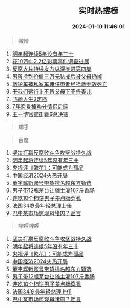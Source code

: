 <div align="center"><h2>实时热搜榜</h2><h4>2024-01-10 11:46:01</h4></div>

> 微博  

1. [明年起连续5年没有年三十](https://s.weibo.com/weibo?q=%23%E6%98%8E%E5%B9%B4%E8%B5%B7%E8%BF%9E%E7%BB%AD5%E5%B9%B4%E6%B2%A1%E6%9C%89%E5%B9%B4%E4%B8%89%E5%8D%81%23&t=31&band_rank=1&Refer=top)<br />
2. [花10万中2.2亿彩票事件调查进展](https://s.weibo.com/weibo?q=%23%E8%8A%B110%E4%B8%87%E4%B8%AD2.2%E4%BA%BF%E5%BD%A9%E7%A5%A8%E4%BA%8B%E4%BB%B6%E8%B0%83%E6%9F%A5%E8%BF%9B%E5%B1%95%23&t=31&band_rank=2&Refer=top)<br />
3. [反腐大片持续发力纵深推进第四集](https://s.weibo.com/weibo?q=%23%E5%8F%8D%E8%85%90%E5%A4%A7%E7%89%87%E6%8C%81%E7%BB%AD%E5%8F%91%E5%8A%9B%E7%BA%B5%E6%B7%B1%E6%8E%A8%E8%BF%9B%E7%AC%AC%E5%9B%9B%E9%9B%86%23&t=31&band_rank=3&Refer=top)<br />
4. [男孩捡到价值三万元钻戒后被父母扔掉](https://s.weibo.com/weibo?q=%23%E7%94%B7%E5%AD%A9%E6%8D%A1%E5%88%B0%E4%BB%B7%E5%80%BC%E4%B8%89%E4%B8%87%E5%85%83%E9%92%BB%E6%88%92%E5%90%8E%E8%A2%AB%E7%88%B6%E6%AF%8D%E6%89%94%E6%8E%89%23&t=31&band_rank=4&Refer=top)<br />
5. [救护车被私家车堵住患者经抢救无效死亡](https://s.weibo.com/weibo?q=%23%E6%95%91%E6%8A%A4%E8%BD%A6%E8%A2%AB%E7%A7%81%E5%AE%B6%E8%BD%A6%E5%A0%B5%E4%BD%8F%E6%82%A3%E8%80%85%E7%BB%8F%E6%8A%A2%E6%95%91%E6%97%A0%E6%95%88%E6%AD%BB%E4%BA%A1%23&t=31&band_rank=5&Refer=top)<br />
6. [干我们这行上不告父母下不告妻儿](https://s.weibo.com/weibo?q=%23%E5%B9%B2%E6%88%91%E4%BB%AC%E8%BF%99%E8%A1%8C%E4%B8%8A%E4%B8%8D%E5%91%8A%E7%88%B6%E6%AF%8D%E4%B8%8B%E4%B8%8D%E5%91%8A%E5%A6%BB%E5%84%BF%23&t=31&band_rank=6&Refer=top)<br />
7. [飞驰人生2定档](https://s.weibo.com/weibo?q=%23%E9%A3%9E%E9%A9%B0%E4%BA%BA%E7%94%9F2%E5%AE%9A%E6%A1%A3%23&t=31&band_rank=7&Refer=top)<br />
8. [7年恋爱被劝分情侣后续](https://s.weibo.com/weibo?q=7%E5%B9%B4%E6%81%8B%E7%88%B1%E8%A2%AB%E5%8A%9D%E5%88%86%E6%83%85%E4%BE%A3%E5%90%8E%E7%BB%AD&t=31&band_rank=8&Refer=top)<br />
9. [王一博官宣街舞6总决赛](https://s.weibo.com/weibo?q=%23%E7%8E%8B%E4%B8%80%E5%8D%9A%E5%AE%98%E5%AE%A3%E8%A1%97%E8%88%9E6%E6%80%BB%E5%86%B3%E8%B5%9B%23&t=31&band_rank=9&Refer=top)<br />

> 知乎  


> 百度  

1. [坚决打赢反腐败斗争攻坚战持久战](https://www.baidu.com/s?wd=%E5%9D%9A%E5%86%B3%E6%89%93%E8%B5%A2%E5%8F%8D%E8%85%90%E8%B4%A5%E6%96%97%E4%BA%89%E6%94%BB%E5%9D%9A%E6%88%98%E6%8C%81%E4%B9%85%E6%88%98&sa=fyb_news&rsv_dl=fyb_news)<br />
2. [明年起将连续5年没有年三十](https://www.baidu.com/s?wd=%E6%98%8E%E5%B9%B4%E8%B5%B7%E5%B0%86%E8%BF%9E%E7%BB%AD5%E5%B9%B4%E6%B2%A1%E6%9C%89%E5%B9%B4%E4%B8%89%E5%8D%81&sa=fyb_news&rsv_dl=fyb_news)<br />
3. [央视评《繁花》：可能成为孤品](https://www.baidu.com/s?wd=%E5%A4%AE%E8%A7%86%E8%AF%84%E3%80%8A%E7%B9%81%E8%8A%B1%E3%80%8B%EF%BC%9A%E5%8F%AF%E8%83%BD%E6%88%90%E4%B8%BA%E5%AD%A4%E5%93%81&sa=fyb_news&rsv_dl=fyb_news)<br />
4. [中国经济2024火热开局](https://www.baidu.com/s?wd=%E4%B8%AD%E5%9B%BD%E7%BB%8F%E6%B5%8E2024%E7%81%AB%E7%83%AD%E5%BC%80%E5%B1%80&sa=fyb_news&rsv_dl=fyb_news)<br />
5. [董宇辉新账号带货排名超东方甄选](https://www.baidu.com/s?wd=%E8%91%A3%E5%AE%87%E8%BE%89%E6%96%B0%E8%B4%A6%E5%8F%B7%E5%B8%A6%E8%B4%A7%E6%8E%92%E5%90%8D%E8%B6%85%E4%B8%9C%E6%96%B9%E7%94%84%E9%80%89&sa=fyb_news&rsv_dl=fyb_news)<br />
6. [男子带12瓶茅台让摊主灌107斤香肠](https://www.baidu.com/s?wd=%E7%94%B7%E5%AD%90%E5%B8%A612%E7%93%B6%E8%8C%85%E5%8F%B0%E8%AE%A9%E6%91%8A%E4%B8%BB%E7%81%8C107%E6%96%A4%E9%A6%99%E8%82%A0&sa=fyb_news&rsv_dl=fyb_news)<br />
7. [连吃10个柿饼男子差点肠穿孔](https://www.baidu.com/s?wd=%E8%BF%9E%E5%90%8310%E4%B8%AA%E6%9F%BF%E9%A5%BC%E7%94%B7%E5%AD%90%E5%B7%AE%E7%82%B9%E8%82%A0%E7%A9%BF%E5%AD%94&sa=fyb_news&rsv_dl=fyb_news)<br />
8. [法国34岁最年轻总理上任](https://www.baidu.com/s?wd=%E6%B3%95%E5%9B%BD34%E5%B2%81%E6%9C%80%E5%B9%B4%E8%BD%BB%E6%80%BB%E7%90%86%E4%B8%8A%E4%BB%BB&sa=fyb_news&rsv_dl=fyb_news)<br />
9. [巴中某市场惊现母猪肉？谣言](https://www.baidu.com/s?wd=%E5%B7%B4%E4%B8%AD%E6%9F%90%E5%B8%82%E5%9C%BA%E6%83%8A%E7%8E%B0%E6%AF%8D%E7%8C%AA%E8%82%89%EF%BC%9F%E8%B0%A3%E8%A8%80&sa=fyb_news&rsv_dl=fyb_news)<br />

> 哔哩哔哩  

1. [坚决打赢反腐败斗争攻坚战持久战](https://www.baidu.com/s?wd=%E5%9D%9A%E5%86%B3%E6%89%93%E8%B5%A2%E5%8F%8D%E8%85%90%E8%B4%A5%E6%96%97%E4%BA%89%E6%94%BB%E5%9D%9A%E6%88%98%E6%8C%81%E4%B9%85%E6%88%98&sa=fyb_news&rsv_dl=fyb_news)<br />
2. [明年起将连续5年没有年三十](https://www.baidu.com/s?wd=%E6%98%8E%E5%B9%B4%E8%B5%B7%E5%B0%86%E8%BF%9E%E7%BB%AD5%E5%B9%B4%E6%B2%A1%E6%9C%89%E5%B9%B4%E4%B8%89%E5%8D%81&sa=fyb_news&rsv_dl=fyb_news)<br />
3. [央视评《繁花》：可能成为孤品](https://www.baidu.com/s?wd=%E5%A4%AE%E8%A7%86%E8%AF%84%E3%80%8A%E7%B9%81%E8%8A%B1%E3%80%8B%EF%BC%9A%E5%8F%AF%E8%83%BD%E6%88%90%E4%B8%BA%E5%AD%A4%E5%93%81&sa=fyb_news&rsv_dl=fyb_news)<br />
4. [中国经济2024火热开局](https://www.baidu.com/s?wd=%E4%B8%AD%E5%9B%BD%E7%BB%8F%E6%B5%8E2024%E7%81%AB%E7%83%AD%E5%BC%80%E5%B1%80&sa=fyb_news&rsv_dl=fyb_news)<br />
5. [董宇辉新账号带货排名超东方甄选](https://www.baidu.com/s?wd=%E8%91%A3%E5%AE%87%E8%BE%89%E6%96%B0%E8%B4%A6%E5%8F%B7%E5%B8%A6%E8%B4%A7%E6%8E%92%E5%90%8D%E8%B6%85%E4%B8%9C%E6%96%B9%E7%94%84%E9%80%89&sa=fyb_news&rsv_dl=fyb_news)<br />
6. [男子带12瓶茅台让摊主灌107斤香肠](https://www.baidu.com/s?wd=%E7%94%B7%E5%AD%90%E5%B8%A612%E7%93%B6%E8%8C%85%E5%8F%B0%E8%AE%A9%E6%91%8A%E4%B8%BB%E7%81%8C107%E6%96%A4%E9%A6%99%E8%82%A0&sa=fyb_news&rsv_dl=fyb_news)<br />
7. [连吃10个柿饼男子差点肠穿孔](https://www.baidu.com/s?wd=%E8%BF%9E%E5%90%8310%E4%B8%AA%E6%9F%BF%E9%A5%BC%E7%94%B7%E5%AD%90%E5%B7%AE%E7%82%B9%E8%82%A0%E7%A9%BF%E5%AD%94&sa=fyb_news&rsv_dl=fyb_news)<br />
8. [法国34岁最年轻总理上任](https://www.baidu.com/s?wd=%E6%B3%95%E5%9B%BD34%E5%B2%81%E6%9C%80%E5%B9%B4%E8%BD%BB%E6%80%BB%E7%90%86%E4%B8%8A%E4%BB%BB&sa=fyb_news&rsv_dl=fyb_news)<br />
9. [巴中某市场惊现母猪肉？谣言](https://www.baidu.com/s?wd=%E5%B7%B4%E4%B8%AD%E6%9F%90%E5%B8%82%E5%9C%BA%E6%83%8A%E7%8E%B0%E6%AF%8D%E7%8C%AA%E8%82%89%EF%BC%9F%E8%B0%A3%E8%A8%80&sa=fyb_news&rsv_dl=fyb_news)<br />
